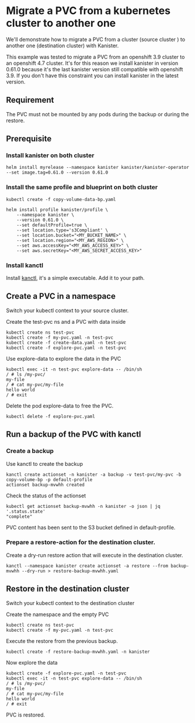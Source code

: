 # Migrate a PVC from a kubernetes cluster to another one 

We'll demonstrate how to migrate a PVC from a cluster (source cluster )
to another one (destination cluster) with Kanister.

This example was tested to migrate a PVC from an openshift 3.9 cluster to an openshift 4.7 cluster.
It's for this reason we install kanister in version 0.61.0 because it's the last kanister version still 
compatible with openshift 3.9. If you don't have this constraint you can install kanister in the latest
version.

## Requirement 

The PVC must not be mounted by any pods during the backup or during the restore.

## Prerequisite  


### Install kanister on both cluster 

```
helm install myrelease --namespace kanister kanister/kanister-operator --set image.tag=0.61.0 --version 0.61.0
```

### Install the same profile and blueprint on both cluster 

```
kubectl create -f copy-volume-data-bp.yaml

helm install profile kanister/profile \
    --namespace kanister \
    --version 0.61.0 \
    --set defaultProfile=true \
    --set location.type='s3Compliant' \
    --set location.bucket="<MY_BUCKET_NAME>" \
    --set location.region="<MY_AWS_REGION>" \
    --set aws.accessKey="<MY_AWS_ACCESS_KEY>" \
    --set aws.secretKey="<MY_AWS_SECRET_ACCESS_KEY>"
```

### Install kanctl 

Install [kanctl](https://github.com/kanisterio/kanister/releases/tag/0.61.0), it's a simple executable.
Add it to your path.


## Create a PVC in a namespace 

Switch your kubectl context to your source cluster.

Create the test-pvc ns and a PVC with data inside
```
kubectl create ns test-pvc
kubectl create -f my-pvc.yaml -n test-pvc
kubectl create -f create-data.yaml -n test-pvc
kubectl create -f explore-pvc.yaml -n test-pvc
```

Use explore-data to explore the data in the PVC 
```
kubectl exec -it -n test-pvc explore-data -- /bin/sh
/ # ls /my-pvc/
my-file
/ # cat my-pvc/my-file 
hello world
/ # exit 
```

Delete the pod explore-data to free the PVC.
```
kubectl delete -f explore-pvc.yaml
```

## Run a backup of the PVC with kanctl 

### Create a backup 

Use kanctl to create the backup 
```
kanctl create actionset -n kanister -a backup -v test-pvc/my-pvc -b copy-volume-bp -p default-profile
actionset backup-mvwhh created
```

Check the status of the actionset 
```
kubectl get actionset backup-mvwhh -n kanister -o json | jq '.status.state'
"complete"
```

PVC content has been sent to the S3 bucket defined in default-profile.

### Prepare a restore-action for the destination cluster.

Create a dry-run restore action that will execute in the destination cluster.

```
kanctl --namespace kanister create actionset -a restore --from backup-mvwhh --dry-run > restore-backup-mvwhh.yaml
```

## Restore in the destination cluster

Switch your kubectl context to the destination cluster

Create the namespace and the empty PVC
```
kubectl create ns test-pvc
kubectl create -f my-pvc.yaml -n test-pvc
```

Execute the restore from the previous backup.
```
kubectl create -f restore-backup-mvwhh.yaml -n kanister
```

Now explore the data 
```
kubectl create -f explore-pvc.yaml -n test-pvc
kubectl exec -it -n test-pvc explore-data -- /bin/sh
/ # ls /my-pvc/
my-file
/ # cat my-pvc/my-file 
hello world
/ # exit 
```

PVC is restored.